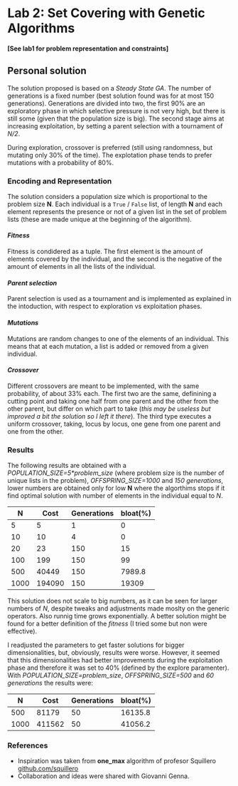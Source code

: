# Lab 2: Set Covering with Genetic Algorithms

#### [See lab1 for problem representation and constraints]

## **Personal solution**

The solution proposed is based on a *Steady State GA*. The number of generations is a fixed number (best solution found was for at most 150 generations). Generations are divided into two, the first 90% are an exploratory phase in which selective pressure is not very high, but there is still some (given that the population size is big). The second stage aims at increasing exploitation, by setting a parent selection with a tournament of *N/2*. 

During exploration, crossover is preferred (still using randomness, but mutating only 30% of the time). The explotation phase tends to prefer mutations with a probability of 80%.

### **Encoding and Representation**

The solution considers a population size which is proportional to the problem size **N**. Each individual is a `True` / `False` list, of length **N** and each element represents the presence or not of a given list in the set of problem lists (these are made unique at the beginning of the algorithm).

#### ***Fitness***

Fitness is condidered as a tuple. The first element is the amount of elements covered by the individual, and the second is the negative of the amount of elements in all the lists of the individual. 


#### ***Parent selection***

Parent selection is used as a tournament and is implemented as explained in the intoduction, with respect to exploration vs exploitation phases.

#### ***Mutations***

Mutations are random changes to one of the elements of an individual. This means that at each mutation, a list is added or removed from a given individual. 


#### ***Crossover***

Different crossovers are meant to be implemented, with the same probability, of about 33% each. The first two are the same, definining a cutting point and taking one half from one parent and the other from the other parent, but differ on which part to take (*this may be useless but improved a bit the solution so I left it there*). The third type executes a uniform crossover, taking, locus by locus, one gene from one parent and one from the other. 


### **Results**

The following results are obtained with a *POPULATION_SIZE=5\*problem_size* (where problem size is the number of unique lists in the problem), *OFFSPRING_SIZE=1000* and *150 generations*, lower numbers are obtained only for low **N** where the algorthims stops if it find optimal solution with number of elements in the individual equal to *N*.

| N    | Cost  | Generations | bloat(%) |
| ---- | ----- | ----------- | -------- |
| 5    | 5     | 1           | 0        |
| 10   | 10    | 4           | 0        |
| 20   | 23    | 150         | 15       |
| 100  | 199   | 150         | 99       |
| 500  | 40449 | 150         | 7989.8   |
| 1000 | 194090| 150         | 19309    |

This solution does not scale to big numbers, as it can be seen for larger numbers of *N*, despite tweaks and adjustments made moslty on the generic operators. Also runnig time grows exponentially. A better solution might be found for a better definition of the *fitness* (I tried some but non were effective).

I readjusted the parameters to get faster solutions for bigger dimensionalities, but, obviously, results were worse. However, it seemed that this dimensionalities had better improvements during the exploitation phase and therefore it was set to 40% (defined by the explore paramenter). With *POPULATION_SIZE=problem_size*, *OFFSPRING_SIZE=500* and *60 generations* the results were:

| N    | Cost  | Generations | bloat(%) |
| ---- | ----- | ----------- | -------- |
| 500  | 81179 | 50          | 16135.8  |
| 1000 | 411562| 50          | 41056.2  |

### **References**

* Inspiration was taken from **one_max** algorithm of profesor Squillero [github.com/squillero](https://github.com/squillero/computational-intelligence/tree/master/2022-23)
* Collaboration and ideas were shared with Giovanni Genna. 
